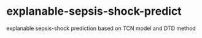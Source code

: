 # explanable-sepsis-shock-predict
explanable sepsis-shock prediction based on TCN model and DTD method
